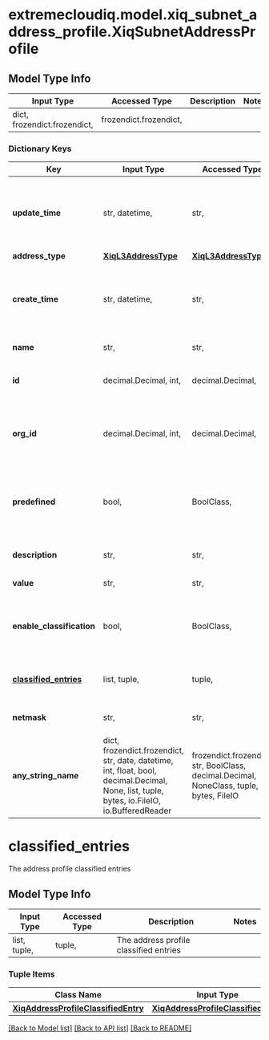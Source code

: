 # extremecloudiq.model.xiq_subnet_address_profile.XiqSubnetAddressProfile

## Model Type Info
Input Type | Accessed Type | Description | Notes
------------ | ------------- | ------------- | -------------
dict, frozendict.frozendict,  | frozendict.frozendict,  |  | 

### Dictionary Keys
Key | Input Type | Accessed Type | Description | Notes
------------ | ------------- | ------------- | ------------- | -------------
**update_time** | str, datetime,  | str,  | The last update time | value must conform to RFC-3339 date-time
**address_type** | [**XiqL3AddressType**](XiqL3AddressType.md) | [**XiqL3AddressType**](XiqL3AddressType.md) |  | 
**create_time** | str, datetime,  | str,  | The create time | value must conform to RFC-3339 date-time
**name** | str,  | str,  | Address profile name | 
**id** | decimal.Decimal, int,  | decimal.Decimal,  | The unique identifier | value must be a 64 bit integer
**org_id** | decimal.Decimal, int,  | decimal.Decimal,  | The organization identifier, valid when enabling HIQ feature | [optional] value must be a 64 bit integer
**predefined** | bool,  | BoolClass,  | Flag to describe whether the application is predefined or customised | [optional] 
**description** | str,  | str,  | Address profile description | [optional] 
**value** | str,  | str,  | Address profile value | [optional] 
**enable_classification** | bool,  | BoolClass,  | The flag to enable classification on L3 address profile | [optional] 
**[classified_entries](#classified_entries)** | list, tuple,  | tuple,  | The address profile classified entries | [optional] 
**netmask** | str,  | str,  | The Subnet address netmask. | [optional] 
**any_string_name** | dict, frozendict.frozendict, str, date, datetime, int, float, bool, decimal.Decimal, None, list, tuple, bytes, io.FileIO, io.BufferedReader | frozendict.frozendict, str, BoolClass, decimal.Decimal, NoneClass, tuple, bytes, FileIO | any string name can be used but the value must be the correct type | [optional]

# classified_entries

The address profile classified entries

## Model Type Info
Input Type | Accessed Type | Description | Notes
------------ | ------------- | ------------- | -------------
list, tuple,  | tuple,  | The address profile classified entries | 

### Tuple Items
Class Name | Input Type | Accessed Type | Description | Notes
------------- | ------------- | ------------- | ------------- | -------------
[**XiqAddressProfileClassifiedEntry**](XiqAddressProfileClassifiedEntry.md) | [**XiqAddressProfileClassifiedEntry**](XiqAddressProfileClassifiedEntry.md) | [**XiqAddressProfileClassifiedEntry**](XiqAddressProfileClassifiedEntry.md) |  | 

[[Back to Model list]](../../README.md#documentation-for-models) [[Back to API list]](../../README.md#documentation-for-api-endpoints) [[Back to README]](../../README.md)

